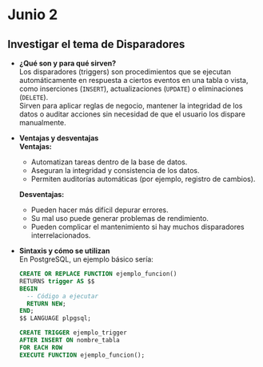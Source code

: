 # Junio 2

## Investigar el tema de Disparadores

- **¿Qué son y para qué sirven?**  
  Los disparadores (triggers) son procedimientos que se ejecutan automáticamente en respuesta a ciertos eventos en una tabla o vista, como inserciones (`INSERT`), actualizaciones (`UPDATE`) o eliminaciones (`DELETE`).  
  Sirven para aplicar reglas de negocio, mantener la integridad de los datos o auditar acciones sin necesidad de que el usuario los dispare manualmente.

- **Ventajas y desventajas**  
  **Ventajas:**  
  - Automatizan tareas dentro de la base de datos.  
  - Aseguran la integridad y consistencia de los datos.  
  - Permiten auditorías automáticas (por ejemplo, registro de cambios).  

  **Desventajas:**  
  - Pueden hacer más difícil depurar errores.  
  - Su mal uso puede generar problemas de rendimiento.  
  - Pueden complicar el mantenimiento si hay muchos disparadores interrelacionados.

- **Sintaxis y cómo se utilizan**  
  En PostgreSQL, un ejemplo básico sería:

  ```sql
  CREATE OR REPLACE FUNCTION ejemplo_funcion()
  RETURNS trigger AS $$
  BEGIN
    -- Código a ejecutar
    RETURN NEW;
  END;
  $$ LANGUAGE plpgsql;

  CREATE TRIGGER ejemplo_trigger
  AFTER INSERT ON nombre_tabla
  FOR EACH ROW
  EXECUTE FUNCTION ejemplo_funcion();

